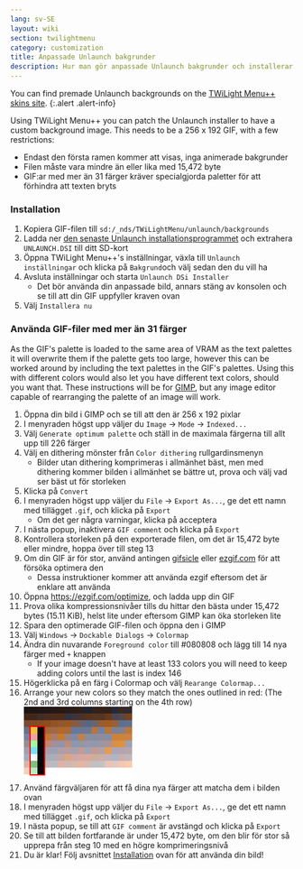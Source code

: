 ```yaml
---
lang: sv-SE
layout: wiki
section: twilightmenu
category: customization
title: Anpassade Unlaunch bakgrunder
description: Hur man gör anpassade Unlaunch bakgrunder och installerar dem med TWiLight Menu++
---
```


You can find premade Unlaunch backgrounds on the [TWiLight Menu++ skins site](https://skins.ds-homebrew.com/unlaunch/).
{:.alert .alert-info}

Using TWiLight Menu++ you can patch the Unlaunch installer to have a custom background image. This needs to be a 256 x 192 GIF, with a few restrictions:
- Endast den första ramen kommer att visas, inga animerade bakgrunder
- Filen måste vara mindre än eller lika med 15,472 byte
- GIF:ar med mer än 31 färger kräver specialgjorda paletter för att förhindra att texten bryts

### Installation
1. Kopiera GIF-filen till `sd:/_nds/TWiLightMenu/unlaunch/backgrounds`
1. Ladda ner [ den senaste Unlaunch installationsprogrammet](https://problemkaputt.de/unlaunch.zip) och extrahera `UNLAUNCH.DSI` till ditt SD-kort
1. Öppna TWiLight Menu++'s inställningar, växla till `Unlaunch inställningar` och klicka på `Bakgrund`och välj sedan den du vill ha
1. Avsluta inställningar och starta `Unlaunch DSi Installer`
   - Det bör använda din anpassade bild, annars stäng av konsolen och se till att din GIF uppfyller kraven ovan
1. Välj `Installera nu`

### Använda GIF-filer med mer än 31 färger
As the GIF's palette is loaded to the same area of VRAM as the text palettes it will overwrite them if the palette gets too large, however this can be worked around by including the text palettes in the GIF's palettes. Using this with different colors would also let you have different text colors, should you want that. These instructions will be for [GIMP](https://gimp.org), but any image editor capable of rearranging the palette of an image will work.
1. Öppna din bild i GIMP och se till att den är 256 x 192 pixlar
1. I menyraden högst upp väljer du `Image` -> `Mode` -> `Indexed...`
1. Välj `Generate optimum palette` och ställ in de maximala färgerna till allt upp till 226 färger
1. Välj en dithering mönster från `Color dithering` rullgardinsmenyn
   - Bilder utan dithering komprimeras i allmänhet bäst, men med dithering kommer bilden i allmänhet se bättre ut, prova och välj vad ser bäst ut för storleken
1. Klicka på `Convert`
1. I menyraden högst upp väljer du `File` -> `Export As...`, ge det ett namn med tillägget `.gif`, och klicka på `Export`
   - Om det ger några varningar, klicka på acceptera
1. I nästa popup, inaktivera `GIF comment` och klicka på `Export`
1. Kontrollera storleken på den exporterade filen, om det är 15,472 byte eller mindre, hoppa över till steg 13
1. Om din GIF är för stor, använd antingen [gifsicle](http://www.lcdf.org/gifsicle/) eller [ezgif.com](https://ezgif.com/optimize) för att försöka optimera den
   - Dessa instruktioner kommer att använda ezgif eftersom det är enklare att använda
1. Öppna https://ezgif.com/optimize, och ladda upp din GIF
1. Prova olika kompressionsnivåer tills du hittar den bästa under 15,472 bytes (15.11 KiB), helst lite under eftersom GIMP kan öka storleken lite
1. Spara den optimerade GIF-filen och öppna den i GIMP
1. Välj `Windows` -> `Dockable Dialogs` -> `Colormap`
1. Ändra din nuvarande `Foreground color` till #080808 och lägg till 14 nya färger med `+` knappen
    - If your image doesn't have at least 133 colors you will need to keep adding colors until the last is index 146
1. Högerklicka på en färg i Colormap och välj `Rearange Colormap...`
1. Arrange your new colors so they match the ones outlined in red: (The 2nd and 3rd columns starting on the 4th row)<br> ![Palett med rätt textfärger](/assets/images/custom-unlaunch-bg/unlaunch-palette.png)
1. Använd färgväljaren för att få dina nya färger att matcha dem i bilden ovan
1. I menyraden högst upp väljer du `File` -> `Export As...`, ge det ett namn med tillägget `.gif`, och klicka på `Export`
1. I nästa popup, se till att `GIF comment` är avstängd och klicka på `Export`
1. Se till att bilden fortfarande är under 15,472 byte, om den blir för stor så upprepa från steg 10 med en högre komprimeringsnivå
1. Du är klar! Följ avsnittet [Installation](#installing) ovan för att använda din bild!
